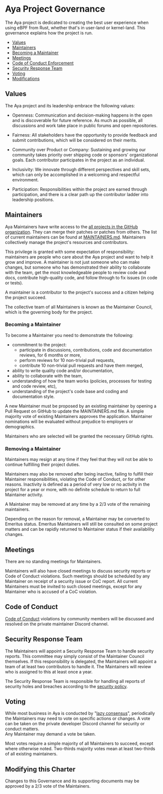 # Aya Project Governance

The Aya project is dedicated to creating the best user experience when using eBPF from Rust, whether that's in user-land or kernel-land. This governance explains how the project is run.

- [Values](#values)
- [Maintainers](#maintainers)
- [Becoming a Maintainer](#becoming-a-maintainer)
- [Meetings](#meetings)
- [Code of Conduct Enforcement](#code-of-conduct)
- [Security Response Team](#security-response-team)
- [Voting](#voting)
- [Modifications](#modifying-this-charter)

## Values

The Aya project and its leadership embrace the following values:

- Openness: Communication and decision-making happens in the open and is discoverable for future
  reference. As much as possible, all discussions and work take place in public
  forums and open repositories.

- Fairness: All stakeholders have the opportunity to provide feedback and submit
  contributions, which will be considered on their merits.

- Community over Product or Company: Sustaining and growing our community takes
  priority over shipping code or sponsors' organizational goals.  Each
  contributor participates in the project as an individual.

- Inclusivity: We innovate through different perspectives and skill sets, which
  can only be accomplished in a welcoming and respectful environment.

- Participation: Responsibilities within the project are earned through
  participation, and there is a clear path up the contributor ladder into leadership
  positions.

## Maintainers

Aya Maintainers have write access to the [all projects in the GitHub organization](https://github.com/aya-rs).
They can merge their patches or patches from others. The list of current maintainers
can be found at [MAINTAINERS.md](./MAINTAINERS.md).  Maintainers collectively manage the project's
resources and contributors.

This privilege is granted with some expectation of responsibility: maintainers
are people who care about the Aya project and want to help it grow and
improve. A maintainer is not just someone who can make changes, but someone who
has demonstrated their ability to collaborate with the team, get the most
knowledgeable people to review code and docs, contribute high-quality code, and
follow through to fix issues (in code or tests).

A maintainer is a contributor to the project's success and a citizen helping
the project succeed.

The collective team of all Maintainers is known as the Maintainer Council, which
is the governing body for the project.

### Becoming a Maintainer

To become a Maintainer you need to demonstrate the following:

- commitment to the project:
  - participate in discussions, contributions, code and documentation reviews, for 6 months or more,
  - perform reviews for 10 non-trivial pull requests,
  - contribute 10 non-trivial pull requests and have them merged,
- ability to write quality code and/or documentation,
- ability to collaborate with the team,
- understanding of how the team works (policies, processes for testing and code review, etc),
- understanding of the project's code base and coding and documentation style.

A new Maintainer must be proposed by an existing maintainer by opening a Pull Request on GitHub to update the MAINTAINERS.md file. A simple majority vote of existing Maintainers
approves the application. Maintainer nominations will be evaluated without prejudice
to employers or demographics.

Maintainers who are selected will be granted the necessary GitHub rights.

### Removing a Maintainer

Maintainers may resign at any time if they feel that they will not be able to
continue fulfilling their project duties.

Maintainers may also be removed after being inactive, failing to fulfill their
Maintainer responsibilities, violating the Code of Conduct, or for other reasons.
Inactivity is defined as a period of very low or no activity in the project
for a year or more, with no definite schedule to return to full Maintainer
activity.

A Maintainer may be removed at any time by a 2/3 vote of the remaining maintainers.

Depending on the reason for removal, a Maintainer may be converted to Emeritus
status. Emeritus Maintainers will still be consulted on some project matters
and can be rapidly returned to Maintainer status if their availability changes.

## Meetings

There are no standing meetings for Maintainers.

Maintainers will also have closed meetings to discuss security reports
or Code of Conduct violations. Such meetings should be scheduled by any
Maintainer on receipt of a security issue or CoC report. All current Maintainers
must be invited to such closed meetings, except for any Maintainer who is
accused of a CoC violation.

## Code of Conduct

[Code of Conduct](./CODE_OF_CONDUCT.md) violations by community members will be discussed and resolved on the private maintainer Discord channel.

## Security Response Team

The Maintainers will appoint a Security Response Team to handle security reports.
This committee may simply consist of the Maintainer Council themselves.  If this
responsibility is delegated, the Maintainers will appoint a team of at least two
contributors to handle it.  The Maintainers will review who is assigned to this
at least once a year.

The Security Response Team is responsible for handling all reports of security
holes and breaches according to the [security policy](./SECURITY.md).

## Voting

While most business in Aya is conducted by "[lazy consensus](https://community.apache.org/committers/lazyConsensus.html)",
periodically the Maintainers may need to vote on specific actions or changes.
A vote can be taken on the private developer Discord channel for security or conduct matters.  
Any Maintainer may demand a vote be taken.

Most votes require a simple majority of all Maintainers to succeed, except where
otherwise noted.  Two-thirds majority votes mean at least two-thirds of all
existing maintainers.

## Modifying this Charter

Changes to this Governance and its supporting documents may be approved by
a 2/3 vote of the Maintainers.
